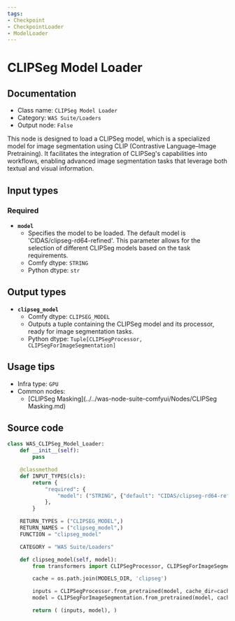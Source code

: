 ```yaml
---
tags:
- Checkpoint
- CheckpointLoader
- ModelLoader
---
```


# CLIPSeg Model Loader
## Documentation
- Class name: `CLIPSeg Model Loader`
- Category: `WAS Suite/Loaders`
- Output node: `False`

This node is designed to load a CLIPSeg model, which is a specialized model for image segmentation using CLIP (Contrastive Language–Image Pretraining). It facilitates the integration of CLIPSeg's capabilities into workflows, enabling advanced image segmentation tasks that leverage both textual and visual information.
## Input types
### Required
- **`model`**
    - Specifies the model to be loaded. The default model is 'CIDAS/clipseg-rd64-refined'. This parameter allows for the selection of different CLIPSeg models based on the task requirements.
    - Comfy dtype: `STRING`
    - Python dtype: `str`
## Output types
- **`clipseg_model`**
    - Comfy dtype: `CLIPSEG_MODEL`
    - Outputs a tuple containing the CLIPSeg model and its processor, ready for image segmentation tasks.
    - Python dtype: `Tuple[CLIPSegProcessor, CLIPSegForImageSegmentation]`
## Usage tips
- Infra type: `GPU`
- Common nodes:
    - [CLIPSeg Masking](../../was-node-suite-comfyui/Nodes/CLIPSeg Masking.md)



## Source code
```python
class WAS_CLIPSeg_Model_Loader:
    def __init__(self):
        pass

    @classmethod
    def INPUT_TYPES(cls):
        return {
            "required": {
                "model": ("STRING", {"default": "CIDAS/clipseg-rd64-refined", "multiline": False}),
            },
        }

    RETURN_TYPES = ("CLIPSEG_MODEL",)
    RETURN_NAMES = ("clipseg_model",)
    FUNCTION = "clipseg_model"

    CATEGORY = "WAS Suite/Loaders"

    def clipseg_model(self, model):
        from transformers import CLIPSegProcessor, CLIPSegForImageSegmentation

        cache = os.path.join(MODELS_DIR, 'clipseg')

        inputs = CLIPSegProcessor.from_pretrained(model, cache_dir=cache)
        model = CLIPSegForImageSegmentation.from_pretrained(model, cache_dir=cache)

        return ( (inputs, model), )

```

